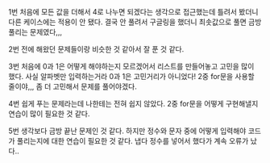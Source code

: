 1번 처음에 모든 값을 더해서 4로 나누면 되겠다는 생각으로 접근했는데 틀려서 봤더니 다른 케이스에는 적용이 안 됐다. 결국 안 풀려서 구글링을 했더니 최솟값으로 풀면 금방 풀리는 문제였다,,,

2번 전에 해왔던 문제들이랑 비슷한 것 같아서 잘 푼 것 같다.

3번 처음에 0과 1은 어떻게 해야하는지 모르겠어서 리스트를 만들어놓고 고민을 많이 했다. 사실 알파벳만 입력하는거라 0과 1은 고민거리가 아니었다! 2중 for문을 사용할 줄이야,,, 좀 더 고민해서 문제를 풀어야겠다.

4번 쉽게 푸는 문제라는데 나한테는 전혀 쉽지 않았다. 2중 for문을 어떻게 구현해낼지 연습이 많이 필요한 것 같다.

5번 생각보다 금방 끝난 문제인 것 같다. 하지만 정수와 문자 중에 어떻게 입력해야 코드가 풀리는지에 대한 연습이 필요한 것 같다. 냅다 정수를 넣어서 했다가 계속 오류가 났다..
